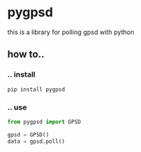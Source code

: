 # pygpsd

this is a library for polling gpsd with python

## how to..

### .. install

`pip install pygpsd`

### .. use

```python
from pygpsd import GPSD

gpsd = GPSD()
data = gpsd.poll()
```
